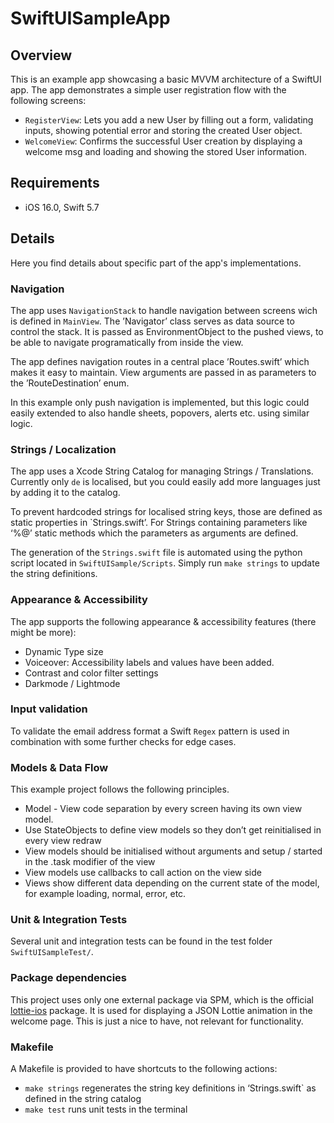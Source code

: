 # SwiftUISampleApp

## Overview
This is an example app showcasing a basic MVVM architecture of a SwiftUI app. The app demonstrates a simple user registration flow with the following screens:

- `RegisterView`: Lets you add a new User by filling out a form, validating inputs, showing potential error and storing the created User object.
- `WelcomeView`: Confirms the successful User creation by displaying a welcome msg and loading and showing the stored User information.

## Requirements
- iOS 16.0, Swift 5.7

## Details
Here you find details about specific part of the app's implementations.

### Navigation
The app uses `NavigationStack` to handle navigation between screens wich is defined in `MainView`.
The ’Navigator’ class serves as data source to control the stack. It is passed as EnvironmentObject to the pushed views, to be able to navigate programatically from inside the view.

The app defines navigation routes in a central place ’Routes.swift’ which makes it easy to maintain. View arguments are passed in as parameters to the ’RouteDestination’ enum.

In this example only push navigation is implemented, but this logic could easily extended to also handle sheets, popovers, alerts etc. using similar logic.

### Strings / Localization
The app uses a Xcode String Catalog for managing Strings / Translations. Currently only `de` is localised, but you could easily add more languages just by adding it to the catalog.

To prevent hardcoded strings for localised string keys, those are defined as static properties in `Strings.swift’.  For Strings containing parameters like ‘%@’ static methods which the parameters as arguments are defined. 

The generation of the `Strings.swift` file is automated using the python script located in `SwiftUISample/Scripts`. Simply run `make strings` to update the string definitions.

### Appearance & Accessibility
The app supports the following appearance & accessibility features (there might be more): 
- Dynamic Type size
- Voiceover: Accessibility labels and values have been added.
- Contrast and color filter settings
- Darkmode / Lightmode

### Input validation
To validate the email address format a Swift `Regex` pattern is used in combination with some further checks for edge cases.

### Models & Data Flow
This example project follows the following principles.
- Model - View code separation by every screen having its own view model.
- Use StateObjects to define view models so they don’t get reinitialised in every view redraw
- View models should be initialised without arguments and setup / started in the .task modifier of the view
- View models use callbacks to call action on the view side
- Views show different data depending on the current state of the model, for example loading, normal, error, etc.

### Unit & Integration Tests
Several unit and integration tests can be found in the test folder `SwiftUISampleTest/`.

### Package dependencies
This project uses only one external package via SPM, which is the official [lottie-ios](https://github.com/airbnb/lottie-ios/) package. It is used for displaying a JSON Lottie animation in the welcome page. This is just a nice to have, not relevant for functionality.

### Makefile
A Makefile is provided to have shortcuts to the following actions: 
- `make strings` regenerates the string key definitions in ‘Strings.swift` as defined in the string catalog
- `make test` runs unit tests in the terminal
